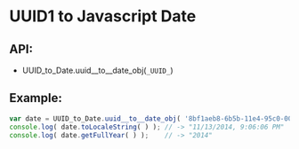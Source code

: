 UUID1 to Javascript Date
============

## API:
* UUID_to_Date.uuid__to__date_obj(`_UUID_`)

## Example:

```javascript
var date = UUID_to_Date.uuid__to__date_obj( '8bf1aeb8-6b5b-11e4-95c0-001dba68c1f2' );
console.log( date.toLocaleString( ) ); // -> "11/13/2014, 9:06:06 PM"
console.log( date.getFullYear( ) );    // -> "2014"
```

